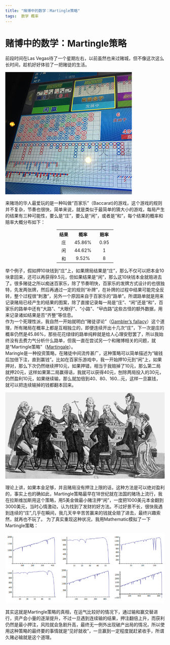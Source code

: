 ```yaml
---
title: "赌博中的数学：Martingle策略"
tags:  数学 概率
---
```

# 赌博中的数学：Martingle策略

前段时间在Las Vegas待了一个星期左右，以前虽然也来过赌城，但不像这次这么长时间，趁机好好体验了一把赌徒的生活。  

![](/images/2016/07/gamble_01.jpg)

来赌场的华人最爱玩的是一种叫做“百家乐”（Baccarat)的游戏，这个游戏的规则并不复杂，节奏也很快，简单来说，就是类似于最简单的猜大小的游戏，每局产生的结果有三种可能性，要么是“庄”，要么是“闲”，或者是“和”，每个结果的概率和赔率大概分布如下：  
<table class="gridtable" style="width:180px; text-align:center;border-collapse:collapse;margin:auto">
<tbody>
<tr>
<th style="width:90px;">结果</th>
<th style="width:90px;">概率</th>
<th style="width:90px;">赔率</th>
</tr>
<tr>
<td>庄</td>
<td>45.86%</td>
<td>0.95</td>
</tr>
<tr>
<td>闲</td>
<td>44.62%</td>
<td>1</td>
</tr>
<tr>
<td>和</td>
<td>9.52%</td>
<td>8</td>
</tr>
</tbody>
</table>

举个例子，假如押10块钱到“庄”上，如果牌局结果是“庄”，那么不仅可以把本金10块拿回来，还可以再获得9.5元，但如果结果是“闲”，那么这10块钱本金就赔进去了。很多赌徒之所以痴迷百家乐，除了节奏明快，百家乐的发牌方式设计的也很独特，先发两张牌，然后再通过一定的规则“补牌”，在补牌的过程中结果可能完全反转，整个过程很“刺激”，另外一个原因来自于百家乐的“路单”。所谓路单就是用来记录赌局已经产生的结果的图案，除了直接记录每一局是“庄”、“闲”还是“和”，百家乐的路单中还有“大路”、“大眼仔”、“小路”、“曱甴路”这些古怪的额外数据，用来记录诸如结果是否“齐整”等信息。  
作为一个死理性派，我自然一开始就明白“赌徒谬论”（[Gambler’s fallacy](https://en.wikipedia.org/wiki/Gambler%27s_fallacy)）这个道理，所有赌局在概率上都是互相独立的，即便连续开出十几次“庄”，下一次是庄的概率仍然是45.86%，那些花花绿绿的路单纯粹就是给人心理安慰罢了，所以我始终没有去费力气分析什么路单，但我一直在尝试另一个和赌博相关的问题，就是“Martingle策略”（[Martingale](https://en.wikipedia.org/wiki/Martingale%5F%28betting_system%29)）。  
Maringle是一种投资策略，在赌徒中间流传甚广，这种策略可以简单描述为“输钱后加倍下注，直到赢钱”。比如在百家乐游戏中，我一开始押10元到“闲”上，如果押对，那么下次仍然继续押10元，如果押错，相当于我赔掉了10元，那么第二局就押20元，这样如果第二局赢得话，我就可以获得40元，刨除两局投入的30元，仍然盈利10元，如果继续输，那么就加倍到40、80、160…元，这样一旦赢钱，就可以把连续输掉的钱都翻本回来。  
<p align="center">
<img src="/images/2016/07/gamble_02.jpg">
</p>
理论上讲，如果本金足够，并且赌局没有押注上限的话，这种方法是可以绝对盈利的，事实上也的确如此，Martingle策略最早在18世纪就在法国的赌场上流行，我在拉斯维加斯用这个策略，用5美金做最小赌注押“闲”，一度把1000美元本金翻到3000美元，当时心情激动，认为找到了发财的好方法。不过好景不长，很快我遇到连续的“庄”,几乎在瞬间，我几天辛辛苦苦赢来的钱就全赔了进去，最终兴趣索然，就再也不玩了。  
为了真实重现这种状况，我用Mathematic模拟了一下Martingle策略：  
<p align="center">
<img src="/images/2016/07/gambler_03.gif">
</p>
其实这就是Martingle策略的真相，在运气比较好的情况下，通过输和赢交替进行，资产会小量的逐渐提升，不过一旦遇到连续输的结果，押注翻倍上升，而获利仍然是最小押注，风险就会急剧升高，最终无一例外出现破产出局的情况，所以使用这种策略的最终要的事情就是“见好就收”，一旦赢到一定程度就赶紧收手，所谓久赌必输就是这个道理。

